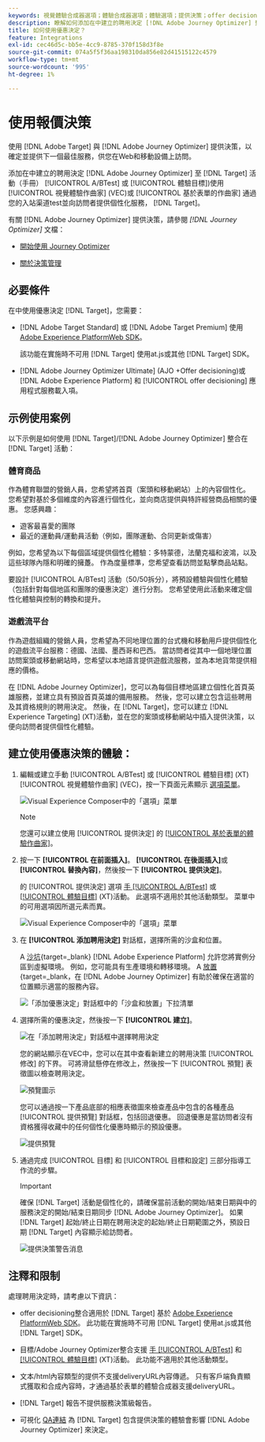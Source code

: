 ```yaml
---
keywords: 視覺體驗合成器選項；體驗合成器選項；體驗選項；提供決策；offer decisioning;ajo;journey optimizer選項
description: 瞭解如何添加在中建立的聘用決定 [!DNL Adobe Journey Optimizer] 到活動。
title: 如何使用優惠決定？
feature: Integrations
exl-id: cec46d5c-bb5e-4cc9-8785-370f158d3f8e
source-git-commit: 074a5f5f36aa198310da856e82d41515122c4579
workflow-type: tm+mt
source-wordcount: '995'
ht-degree: 1%

---
```


# 使用報價決策

使用 [!DNL Adobe Target] 與 [!DNL Adobe Journey Optimizer] 提供決策，以確定並提供下一個最佳服務，供您在Web和移動設備上訪問。

添加在中建立的聘用決定 [!DNL Adobe Journey Optimizer] 至 [!DNL Target] 活動（手冊） [!UICONTROL A/BTest] 或 [!UICONTROL 體驗目標])使用 [!UICONTROL 視覺體驗作曲家] (VEC)或 [!UICONTROL 基於表單的作曲家] 通過您的入站渠道test並向訪問者提供個性化服務， [!DNL Target]。

有關 [!DNL Adobe Journey Optimizer] 提供決策，請參閱 *[!DNL Journey Optimizer]* 文檔：

* [開始使用 Journey Optimizer](https://experienceleague.adobe.com/docs/journey-optimizer/using/get-started/get-started.html)

* [關於決策管理](https://experienceleague.adobe.com/docs/journey-optimizer/using/offer-decisioniong/get-started/starting-offer-decisioning.html)

## 必要條件

在中使用優惠決定 [!DNL Target]，您需要：

* [!DNL Adobe Target Standard] 或 [!DNL Adobe Target Premium] 使用 [Adobe Experience PlatformWeb SDK](/help/main/c-implementing-target/c-implementing-target-for-client-side-web/aep-web-sdk.md)。

   該功能在實施時不可用 [!DNL Target] 使用at.js或其他 [!DNL Target] SDK。

* [!DNL Adobe Journey Optimizer Ultimate] (AJO +Offer decisioning)或 [!DNL Adobe Experience Platform] 和 [!UICONTROL offer decisioning] 應用程式服務載入項。

## 示例使用案例

以下示例是如何使用 [!DNL Target]/[!DNL Adobe Journey Optimizer] 整合在 [!DNL Target] 活動：

### 體育商品

作為體育聯盟的營銷人員，您希望將首頁（案頭和移動網站）上的內容個性化。 您希望對基於多個維度的內容進行個性化，並向商店提供與特許經營商品相關的優惠。 您感興趣：

* 遊客最喜愛的團隊
* 最近的運動員/運動員活動（例如，團隊運動、合同更新或傷害）

例如，您希望為以下每個區域提供個性化體驗：多特蒙德，法蘭克福和波鴻，以及這些球隊內隱和明確的擁躉。 作為度量標準，您希望查看訪問並點擊商品站點。

要設計 [!UICONTROL A/BTest] 活動（50/50拆分），將預設體驗與個性化體驗（包括針對每個地區和團隊的優惠決定）進行分割。 您希望使用此活動來確定個性化體驗與控制的轉換和提升。

### 遊戲流平台

作為遊戲組織的營銷人員，您希望為不同地理位置的台式機和移動用戶提供個性化的遊戲流平台服務：德國、法國、墨西哥和巴西。 當訪問者從其中一個地理位置訪問案頭或移動網站時，您希望以本地語言提供遊戲流服務，並為本地貨幣提供相應的價格。

在 [!DNL Adobe Journey Optimizer]，您可以為每個目標地區建立個性化首頁英雄服務，並建立具有預設首頁英雄的備用服務。 然後，您可以建立包含這些聘用及其資格規則的聘用決定。 然後，在 [!DNL Target]，您可以建立 [!DNL Experience Targeting] (XT)活動，並在您的案頭或移動網站中插入提供決策，以便向訪問者提供個性化體驗。

## 建立使用優惠決策的體驗：

1. 編輯或建立手動 [!UICONTROL A/BTest] 或 [!UICONTROL 體驗目標] (XT) [!UICONTROL 視覺體驗作曲家] (VEC)，按一下頁面元素顯示 [選項菜單](/help/main/c-experiences/c-visual-experience-composer/viztarget-options.md)。

   ![Visual Experience Composer中的「選項」菜單](assets/options-menu1.png)

   >[!NOTE]
   >
   >您還可以建立使用 [!UICONTROL 提供決定] 的 [[!UICONTROL 基於表單的體驗作曲家]](/help/main/c-experiences/form-experience-composer.md)。

1. 按一下 **[!UICONTROL 在前面插入]**。 **[!UICONTROL 在後面插入]**&#x200B;或 **[!UICONTROL 替換內容]**，然後按一下 **[!UICONTROL 提供決定]**。

   的 [!UICONTROL 提供決定] 選項 [手 [!UICONTROL A/BTest]](/help/main/c-activities/t-test-ab/test-ab.md#types) 或 [[!UICONTROL 體驗目標]](/help/main/c-activities/t-experience-target/experience-target.md) (XT)活動。 此選項不適用於其他活動類型。 菜單中的可用選項因所選元素而異。

   ![Visual Experience Composer中的「選項」菜單](assets/options-menu.png)

1. 在 **[!UICONTROL 添加聘用決定]** 對話框，選擇所需的沙盒和位置。

   A [沙坑](https://experienceleague.adobe.com/docs/experience-platform/sandbox/ui/overview.html){target=_blank} [!DNL Adobe Experience Platform] 允許您將實例分區到虛擬環境。 例如，您可能具有生產環境和轉移環境。 A [放置](https://experienceleague.adobe.com/docs/journey-optimizer/using/offer-decisioniong/create-components/creating-placements.html){target=_blank，在 [!DNL Adobe Journey Optimizer] 有助於確保在適當的位置顯示適當的服務內容。

   ![「添加優惠決定」對話框中的「沙盒和放置」下拉清單](/help/main/c-integrating-target-with-mac/ajo/assets/sandbox-placement.png)

1. 選擇所需的優惠決定，然後按一下 **[!UICONTROL 建立]**。

   ![在「添加聘用決定」對話框中選擇聘用決定](assets/offer-decision.png)

   您的網站顯示在VEC中，您可以在其中查看新建立的聘用決策 [!UICONTROL 修改] 的下界。 可將滑鼠懸停在修改上，然後按一下 [!UICONTROL 預覽] 表徵圖以檢查聘用決定。

   ![預覽圖示](assets/preview-icon.png)

   您可以通過按一下產品底部的相應表徵圖來檢查產品中包含的各種產品 [!UICONTROL 提供預覽] 對話框，包括回退優惠。 回退優惠是當訪問者沒有資格獲得收藏中的任何個性化優惠時顯示的預設優惠。

   ![提供預覽](assets/offer-preview.png)

1. 通過完成 [!UICONTROL 目標] 和 [!UICONTROL 目標和設定] 三部分指導工作流的步驟。

   >[!IMPORTANT]
   >
   >確保 [!DNL Target] 活動是個性化的，請確保當前活動的開始/結束日期與中的服務決定的開始/結束日期同步 [!DNL Adobe Journey Optimizer]。 如果 [!DNL Target] 起始/終止日期在聘用決定的起始/終止日期範圍之外，預設日期 [!DNL Target] 內容顯示給訪問者。

   ![提供決策警告消息](/help/main/c-integrating-target-with-mac/ajo/assets/offer-decision-warning.png)

## 注釋和限制

處理聘用決定時，請考慮以下資訊：

* offer decisioning整合適用於 [!DNL Target] 基於 [Adobe Experience PlatformWeb SDK](/help/main/c-implementing-target/c-implementing-target-for-client-side-web/aep-web-sdk.md)。 此功能在實施時不可用 [!DNL Target] 使用at.js或其他 [!DNL Target] SDK。

* 目標/Adobe Journey Optimizer整合支援 [手 [!UICONTROL A/BTest]](/help/main/c-activities/t-test-ab/test-ab.md#types) 和 [[!UICONTROL 體驗目標]](/help/main/c-activities/t-experience-target/experience-target.md) (XT)活動。 此功能不適用於其他活動類型。

* 文本/html內容類型的提供不支援deliveryURL內容傳遞。 只有客戶端負責顯式獲取和合成內容時，才通過基於表單的體驗合成器支援deliveryURL。

* [!DNL Target] 報告不提供服務決策級報告。

* 可視化 [QA連結](/help/main/c-activities/c-activity-qa/activity-qa.md) 為 [!DNL Target] 包含提供決策的體驗會影響 [!DNL Adobe Journey Optimizer] 來決定。
